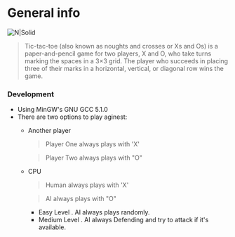 # General info
![N|Solid](https://miro.medium.com/max/1500/1*hVbUfzgUGmaXfQ69U4t1wg.gif)

> Tic-tac-toe (also known as noughts and crosses or Xs and Os) is a paper-and-pencil game for two players, X and O, who take turns marking the spaces in a 3×3 grid. The player who succeeds in placing three of their marks in a horizontal, vertical, or diagonal row wins the game.

### Development
- Using  MinGW's GNU GCC 5.1.0 
- There are two options to play aginest:
  - Another player

     > Player One always plays with 'X'
  
     > Player Two always plays with "O"

  - CPU

    > Human always plays with 'X'
  
    > AI always plays with "O"
    - Easy Level
        . AI always plays randomly.
    - Medium Level
        . AI always Defending and try to attack if it's available.

